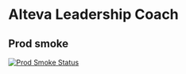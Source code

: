 # Alteva Leadership Coach

## Prod smoke
[![Prod Smoke Status](https://github.com/Ivan2san/Alteva-Leadership-Coach-Clean/actions/workflows/smoke-status.yml/badge.svg)](../../actions/workflows/smoke-status.yml)
